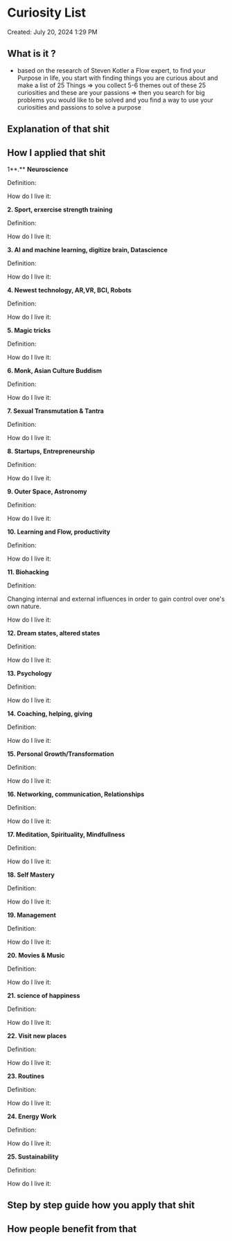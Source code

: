 # Curiosity List

Created: July 20, 2024 1:29 PM

## What is it ?

- based on the research of Steven Kotler a Flow expert, to find your Purpose in life, you start with finding things you are curious about and make a list of 25 Things ⇒ you collect 5-6 themes out of these 25 curiosities and these are your passions ⇒ then you search for big problems you would like to be solved and you find a way to use your curiosities and passions to solve a purpose

## Explanation of that shit

## How I applied that shit

1**.** **Neuroscience**

Definition:

How do I live it:

**2. Sport, erxercise strength training**

Definition:

How do I live it:

**3. AI and machine learning, digitize brain, Datascience**

Definition:

How do I live it:

**4. Newest technology, AR,VR, BCI, Robots**

Definition:

How do I live it:

**5. Magic tricks**

Definition:

How do I live it:

**6. Monk, Asian Culture Buddism**

Definition:

How do I live it:

**7. Sexual Transmutation & Tantra**

Definition:

How do I live it:

**8. Startups, Entrepreneurship**

Definition:

How do I live it:

**9. Outer Space, Astronomy**

Definition:

How do I live it:

**10. Learning and Flow, productivity**

Definition:

How do I live it:

**11. Biohacking**

Definition:

Changing internal and external influences in order to gain control over one's own nature. 

How do I live it:

**12. Dream states, altered states**

Definition:

How do I live it:

**13. Psychology**

Definition:

How do I live it:

**14. Coaching, helping, giving**

Definition:

How do I live it:

**15. Personal Growth/Transformation**

Definition:

How do I live it:

**16. Networking, communication, Relationships**

Definition:

How do I live it:

**17. Meditation, Spirituality, Mindfullness**

Definition:

How do I live it:

**18. Self Mastery**

Definition:

How do I live it:

**19. Management**

Definition:

How do I live it:

**20. Movies & Music**

Definition:

How do I live it:

**21. science of happiness**

Definition:

How do I live it:

**22. Visit new places**

Definition:

How do I live it:

**23. Routines**

Definition:

How do I live it:

**24. Energy Work**

Definition:

How do I live it:

**25. Sustainability**

Definition:

How do I live it:

## Step by step guide how you apply that shit

## How people benefit from that